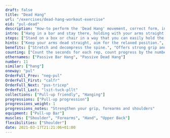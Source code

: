 ```yaml
---
draft: false
title: "Dead Hang"
url: "/exercises/dead-hang-workout-exercise"
eid: "pul-dead"
description: "How-to perform the 'Dead Hang' movement, correct form, instructions and hints. Similar exercises, body parts activated, notes, tips and video demonstration"
intro: ["Hang in a bar and stay there, holding with your arms straight. This is the Dead Hand.", "Stretching all upper body is refreshing, and the exercise will help your shoulders, forearms and grip capacity. Keep your core relaxed, this is the main difference to the Active Hang."]
steps: ["Stand on a box or chair in a way that you can easily hold the bar.", "Hold the bar with your hands facing away from you, overhand grip.", "Move your feet of the chair and suspend yourself.", "Keep your arms straight, in a relaxed position.", "Hold for a given amount of time. Count the seconds.", "Slowly step in the chair where you started and release your arms."]
hints: ["Keep your arms dead straight, aim for the relaxed position.", "Stay still, avoid balancing.", "Stop before exhaustion, better repeat than exhaust."]
benefits: ["Stretch and decompress the spine.", "Offers strong grip and forearm gains.", "Stretch the upper body.", "relieve shoulder pain.", "increase range of motion of the shoulder.", "Posture."]
counting: ["Count the seconds for each rep, count progress by the number of consecutive seconds.", "Define an amount of time in minutes, accumulated, to hang in a given period (day, week or weekend)", "Hang a little every time you pass near a suitable bar.", "You should do 3 to 5 attempts with 30+ seconds each. Slowly increase this time."]
othernames: ["Passive Bar Hang", "Passive Dead Hang"]
number: 11
similar: ["hang"]
oneway: "pul"
OrderFull_Prev: "neg-pul"
OrderFull_First: "calfr"
OrderFull_Next: "pus-tricep"
OrderFull_Last: "lsit-tuck-pllt"
collections: ["Pull-up friendly", "Hanging"]
progressions: ["Pull-up progression"]
progressions_weight: 1
progressions_notes: "Strengthen your grip, forearms and shoulders"
equipment: ["Pull-up Bar"]
muscles: ["Shoulder", "Forearms", "Hand", "Upper Back"]
flexibilities: ["Shoulder"]
date: 2021-03-17T21:21:06+01:00
---
```

